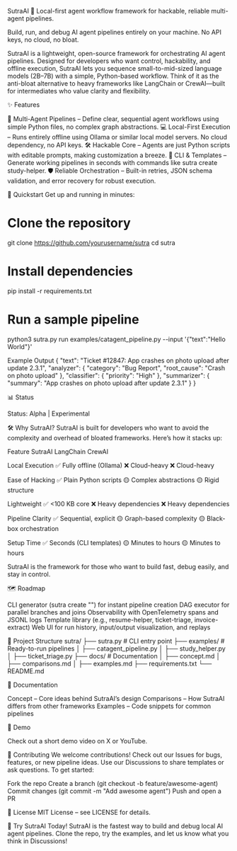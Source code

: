 SutraAI 🧵
Local-first agent workflow framework for hackable, reliable multi-agent pipelines.

Build, run, and debug AI agent pipelines entirely on your machine. No API keys, no cloud, no bloat.

SutraAI is a lightweight, open-source framework for orchestrating AI agent pipelines. Designed for developers who want control, hackability, and offline execution, SutraAI lets you sequence small-to-mid-sized language models (2B–7B) with a simple, Python-based workflow. Think of it as the anti-bloat alternative to heavy frameworks like LangChain or CrewAI—built for intermediates who value clarity and flexibility.

✨ Features

🔗 Multi-Agent Pipelines – Define clear, sequential agent workflows using simple Python files, no complex graph abstractions.
💻 Local-First Execution – Runs entirely offline using Ollama or similar local model servers. No cloud dependency, no API keys.
🛠️ Hackable Core – Agents are just Python scripts with editable prompts, making customization a breeze.
🧰 CLI & Templates – Generate working pipelines in seconds with commands like sutra create study-helper.
🛡️ Reliable Orchestration – Built-in retries, JSON schema validation, and error recovery for robust execution.


🚀 Quickstart
Get up and running in minutes:
# Clone the repository
git clone https://github.com/yourusername/sutra
cd sutra

# Install dependencies
pip install -r requirements.txt

# Run a sample pipeline
python3 sutra.py run examples/catagent_pipeline.py --input '{"text":"Hello World"}'

Example Output
{
  "text": "Ticket #12847: App crashes on photo upload after update 2.3.1",
  "analyzer": { "category": "Bug Report", "root_cause": "Crash on photo upload" },
  "classifier": { "priority": "High" },
  "summarizer": { "summary": "App crashes on photo upload after update 2.3.1" }
}


📊 Status

Status: Alpha | Experimental

🛠️ Why SutraAI?
SutraAI is built for developers who want to avoid the complexity and overhead of bloated frameworks. Here’s how it stacks up:



Feature
SutraAI
LangChain
CrewAI



Local Execution
✅ Fully offline (Ollama)
❌ Cloud-heavy
❌ Cloud-heavy


Ease of Hacking
✅ Plain Python scripts
🟡 Complex abstractions
🟡 Rigid structure


Lightweight
✅ <100 KB core
❌ Heavy dependencies
❌ Heavy dependencies


Pipeline Clarity
✅ Sequential, explicit
🟡 Graph-based complexity
🟡 Black-box orchestration


Setup Time
✅ Seconds (CLI templates)
🟡 Minutes to hours
🟡 Minutes to hours


SutraAI is the framework for those who want to build fast, debug easily, and stay in control.

🗺️ Roadmap

 CLI generator (sutra create <name> "<task>") for instant pipeline creation
 DAG executor for parallel branches and joins
 Observability with OpenTelemetry spans and JSONL logs
 Template library (e.g., resume-helper, ticket-triage, invoice-extract)
 Web UI for run history, input/output visualization, and replays


📂 Project Structure
sutra/
├── sutra.py            # CLI entry point
├── examples/           # Ready-to-run pipelines
│   ├── catagent_pipeline.py
│   ├── study_helper.py
│   ├── ticket_triage.py
├── docs/               # Documentation
│   ├── concept.md
│   ├── comparisons.md
│   ├── examples.md
├── requirements.txt
└── README.md


📖 Documentation

Concept – Core ideas behind SutraAI’s design
Comparisons – How SutraAI differs from other frameworks
Examples – Code snippets for common pipelines


🎥 Demo

Check out a short demo video on X or YouTube.

🤝 Contributing
We welcome contributions! Check out our Issues for bugs, features, or new pipeline ideas. Use our Discussions to share templates or ask questions.
To get started:

Fork the repo
Create a branch (git checkout -b feature/awesome-agent)
Commit changes (git commit -m "Add awesome agent")
Push and open a PR


📜 License
MIT License – see LICENSE for details.

🌟 Try SutraAI Today!
SutraAI is the fastest way to build and debug local AI agent pipelines. Clone the repo, try the examples, and let us know what you think in Discussions!
